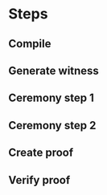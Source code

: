 # Steps

## Compile

## Generate witness

## Ceremony step 1

## Ceremony step 2

## Create proof

## Verify proof
